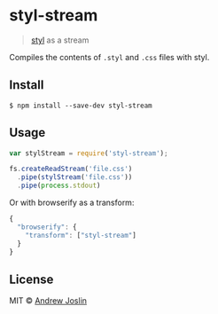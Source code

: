 # styl-stream

> [styl](https://github.com/tj/styl) as a stream

Compiles the contents of `.styl` and `.css` files with styl.

## Install

```
$ npm install --save-dev styl-stream
```


## Usage

```js
var stylStream = require('styl-stream');

fs.createReadStream('file.css')
  .pipe(stylStream('file.css'))
  .pipe(process.stdout)
```

Or with browserify as a transform:

```js
{
  "browserify": {
    "transform": ["styl-stream"]
  }
}
```

## License

MIT © [Andrew Joslin](http://ajoslin.com)
